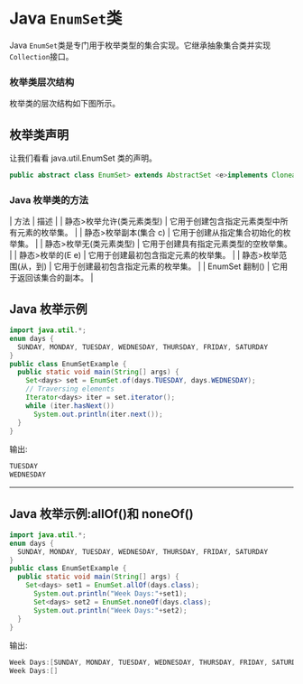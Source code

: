 # Java `EnumSet`类



Java `EnumSet`类是专门用于枚举类型的集合实现。它继承抽象集合类并实现`Collection`接口。

### 枚举类层次结构

枚举类的层次结构如下图所示。

## 枚举类声明

让我们看看 java.util.EnumSet 类的声明。

```java
public abstract class EnumSet> extends AbstractSet <e>implements Cloneable, Serializable</e> 
```

### Java 枚举类的方法

| 方法 | 描述 |
| 静态<e extends="" enum="">>枚举<e>允许(类<e>元素类型)</e></e></e> | 它用于创建包含指定元素类型中所有元素的枚举集。 |
| 静态<e extends="" enum="">>枚举<e>副本(集合 <e>c)</e></e></e> | 它用于创建从指定集合初始化的枚举集。 |
| 静态<e extends="" enum="">>枚举<e>无(类<e>元素类型)</e></e></e> | 它用于创建具有指定元素类型的空枚举集。 |
| 静态<e extends="" enum="">>枚举<e>的(E e)</e></e> | 它用于创建最初包含指定元素的枚举集。 |
| 静态<e extends="" enum="">>枚举<e>范围(从，到)</e></e> | 它用于创建最初包含指定元素的枚举集。 |
| EnumSet <e>翻制()</e> | 它用于返回该集合的副本。 |

## Java 枚举示例

```java
import java.util.*;
enum days {
  SUNDAY, MONDAY, TUESDAY, WEDNESDAY, THURSDAY, FRIDAY, SATURDAY
}
public class EnumSetExample {
  public static void main(String[] args) {
    Set<days> set = EnumSet.of(days.TUESDAY, days.WEDNESDAY);
    // Traversing elements
    Iterator<days> iter = set.iterator();
    while (iter.hasNext())
      System.out.println(iter.next());
  }
}

```

输出:

```java
TUESDAY
WEDNESDAY

```

* * *

## Java 枚举示例:allOf()和 noneOf()

```java
import java.util.*;
enum days {
  SUNDAY, MONDAY, TUESDAY, WEDNESDAY, THURSDAY, FRIDAY, SATURDAY
}
public class EnumSetExample {
  public static void main(String[] args) {
    Set<days> set1 = EnumSet.allOf(days.class);
      System.out.println("Week Days:"+set1);
      Set<days> set2 = EnumSet.noneOf(days.class);
      System.out.println("Week Days:"+set2);   
  }
}

```

输出:

```java
Week Days:[SUNDAY, MONDAY, TUESDAY, WEDNESDAY, THURSDAY, FRIDAY, SATURDAY]
Week Days:[]

```